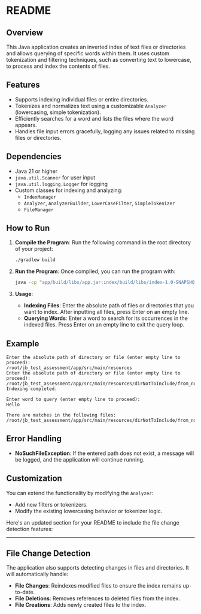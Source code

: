 # README

## Overview
This Java application creates an inverted index of text files or directories and allows querying of specific words within them. It uses custom tokenization and filtering techniques, such as converting text to lowercase, to process and index the contents of files.

## Features
- Supports indexing individual files or entire directories.
- Tokenizes and normalizes text using a customizable `Analyzer` (lowercasing, simple tokenization).
- Efficiently searches for a word and lists the files where the word appears.
- Handles file input errors gracefully, logging any issues related to missing files or directories.

## Dependencies
- Java 21 or higher
- `java.util.Scanner` for user input
- `java.util.logging.Logger` for logging
- Custom classes for indexing and analyzing:
    - `IndexManager`
    - `Analyzer`, `AnalyzerBuilder`, `LowerCaseFilter`, `SimpleTokenizer`
    - `FileManager`

## How to Run

1. **Compile the Program**:
   Run the following command in the root directory of your project:

    ```bash
    ./gradlew build
    ```

2. **Run the Program**:
   Once compiled, you can run the program with:

    ```bash
    java -cp "app/build/libs/app.jar:index/build/libs/index-1.0-SNAPSHOT.jar" com.amitcul.app.App
    ```

3. **Usage**:
    - **Indexing Files**: Enter the absolute path of files or directories that you want to index. After inputting all files, press Enter on an empty line.
    - **Querying Words**: Enter a word to search for its occurrences in the indexed files. Press Enter on an empty line to exit the query loop.

## Example

```text
Enter the absolute path of directory or file (enter empty line to proceed): 
/root/jb_test_assessment/app/src/main/resources
Enter the absolute path of directory or file (enter empty line to proceed): 
/root/jb_test_assessment/app/src/main/resources/dirNotToInclude/from_not_to_include_dir.txt
Indexing completed.

Enter word to query (enter empty line to proceed): 
Hello

There are matches in the following files:
/root/jb_test_assessment/app/src/main/resources/dirNotToInclude/from_not_to_include_dir.txt
```

## Error Handling
- **NoSuchFileException**: If the entered path does not exist, a message will be logged, and the application will continue running.

## Customization
You can extend the functionality by modifying the `Analyzer`:
- Add new filters or tokenizers.
- Modify the existing lowercasing behavior or tokenizer logic.

Here's an updated section for your README to include the file change detection features:

---

## File Change Detection

The application also supports detecting changes in files and directories. It will automatically handle:

- **File Changes**: Reindexes modified files to ensure the index remains up-to-date.
- **File Deletions**: Removes references to deleted files from the index.
- **File Creations**: Adds newly created files to the index.

